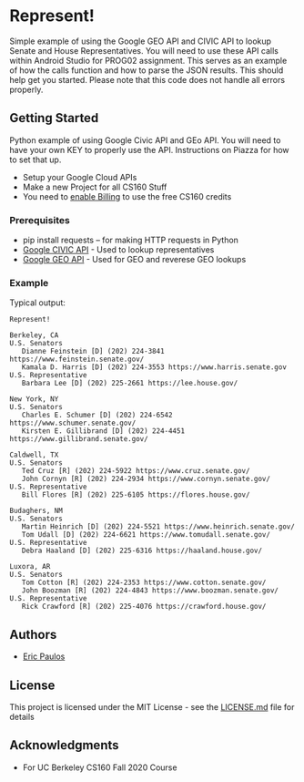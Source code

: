 
# Represent!

Simple example of using the Google GEO API and CIVIC API to lookup Senate and House Representatives. You will need to use these API calls within Android Studio for PROG02 assignment.  This serves as an example of how the calls function and how to parse the JSON results. This should help get you started. Please note that this code does not handle all errors properly.  

## Getting Started

Python example of using Google Civic API and GEo API. You will need to have your own KEY to properly use the API. Instructions on Piazza for how to set that up.

* Setup your Google Cloud APIs
* Make a new Project for all CS160 Stuff
* You need to [enable Billing](https://console.cloud.google.com/project/_/billing/enable) to use the free CS160 credits 

### Prerequisites

* pip install requests – for making HTTP requests in Python
* [Google CIVIC API](https://developers.google.com/civic-information) - Used to lookup representatives
* [Google GEO API](https://developers.google.com/maps/documentation/geocoding/overview) - Used for GEO and reverese GEO lookups

### Example

Typical output:

```
Represent!

Berkeley, CA
U.S. Senators
   Dianne Feinstein [D] (202) 224-3841 https://www.feinstein.senate.gov/
   Kamala D. Harris [D] (202) 224-3553 https://www.harris.senate.gov
U.S. Representative
   Barbara Lee [D] (202) 225-2661 https://lee.house.gov/
 
New York, NY
U.S. Senators
   Charles E. Schumer [D] (202) 224-6542 https://www.schumer.senate.gov/
   Kirsten E. Gillibrand [D] (202) 224-4451 https://www.gillibrand.senate.gov/
 
Caldwell, TX
U.S. Senators
   Ted Cruz [R] (202) 224-5922 https://www.cruz.senate.gov/
   John Cornyn [R] (202) 224-2934 https://www.cornyn.senate.gov/
U.S. Representative
   Bill Flores [R] (202) 225-6105 https://flores.house.gov/
 
Budaghers, NM
U.S. Senators
   Martin Heinrich [D] (202) 224-5521 https://www.heinrich.senate.gov/
   Tom Udall [D] (202) 224-6621 https://www.tomudall.senate.gov/
U.S. Representative
   Debra Haaland [D] (202) 225-6316 https://haaland.house.gov/
 
Luxora, AR
U.S. Senators
   Tom Cotton [R] (202) 224-2353 https://www.cotton.senate.gov/
   John Boozman [R] (202) 224-4843 https://www.boozman.senate.gov/
U.S. Representative
   Rick Crawford [R] (202) 225-4076 https://crawford.house.gov/
```

## Authors

* [Eric Paulos](http://www.paulos.net)

## License

This project is licensed under the MIT License - see the [LICENSE.md](LICENSE.md) file for details

## Acknowledgments

* For UC Berkeley CS160 Fall 2020 Course

